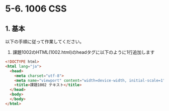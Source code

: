 # 5-6. 1006 CSS

## 1. 基本
以下の手順に従って作業してください。
1. 課題1002のHTML(1002.html)のheadタグに以下のように1行追加します

```html
<!DOCTYPE html>
<html lang="ja">
  <head>
    <meta charset="utf-8">
    <meta name="viewport" content="width=device-width, initial-scale=1">
    <title>課題1002 テキスト</title>
  </head>
  <body>
  </body>
</html>
```
